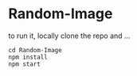# Random-Image
to run it, locally clone the repo and ...
```
cd Random-Image
npm install
npm start
```
